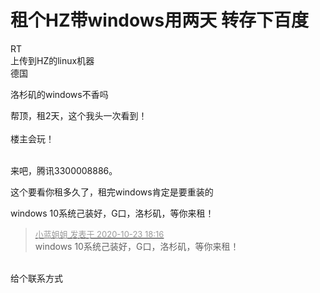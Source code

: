# 租个HZ带windows用两天 转存下百度


RT<br />
上传到HZ的linux机器<br />
德国

洛杉矶的windows不香吗

帮顶，租2天，这个我头一次看到！<br />
<br />
楼主会玩！<br />
<br />
<img src="static/image/smiley/default/lol.gif" smilieid="12" border="0" alt="" /><img src="static/image/smiley/default/lol.gif" smilieid="12" border="0" alt="" /><img src="static/image/smiley/default/lol.gif" smilieid="12" border="0" alt="" />

来吧，腾讯3300008886。

这个要看你租多久了，租完windows肯定是要重装的

windows 10系统己装好，G口，洛杉矶，等你来租！<br />
<img id="aimg_D6zg6" onclick="zoom(this, this.src, 0, 0, 0)" class="zoom" src="https://aikf.yundasys.com/webchat/file/rest/file/202010/4cb945bc28ff44bbb0153ccd0fcb867d.jpg" onmouseover="img_onmouseoverfunc(this)" onload="thumbImg(this)" border="0" alt="" />

<div class="quote"><blockquote><font size="2"><a href="https://www.hostloc.com/forum.php?mod=redirect&amp;goto=findpost&amp;pid=9342386&amp;ptid=757701" target="_blank"><font color="#999999">小蓝姐姐 发表于 2020-10-23 18:16</font></a></font><br />
windows 10系统己装好，G口，洛杉矶，等你来租！</blockquote></div><br />
给个联系方式
